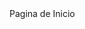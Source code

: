 <!DOCTYPE HTML>
<html>
	<head>
		<title>Fab Academy Alejandro Vizarreta</title>
		<meta charset="utf-8" />
		<meta name="viewport" content="width=device-width, initial-scale=1, user-scalable=no" />
	</head>
	<body>
        Pagina de Inicio
	</body>
</html>

